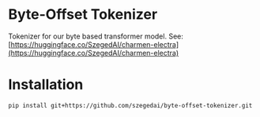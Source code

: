 # Byte-Offset Tokenizer

Tokenizer for our byte based transformer model. See: [https://huggingface.co/SzegedAI/charmen-electra](https://huggingface.co/SzegedAI/charmen-electra)

# Installation

```
pip install git+https://github.com/szegedai/byte-offset-tokenizer.git
```